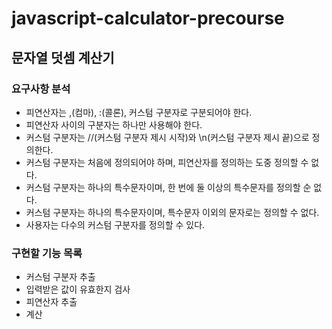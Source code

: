 # javascript-calculator-precourse
## 문자열 덧셈 계산기

### 요구사항 분석
- 피연산자는 ,(컴마), :(콜론), 커스텀 구분자로 구분되어야 한다.
- 피연산자 사이의 구분자는 하나만 사용해야 한다.
- 커스텀 구분자는 //(커스텀 구분자 제시 시작)와 \n(커스텀 구분자 제시 끝)으로 정의한다.
- 커스텀 구분자는 처음에 정의되어야 하며, 피연산자를 정의하는 도중 정의할 수 없다.
- 커스텀 구분자는 하나의 특수문자이며, 한 번에 둘 이상의 특수문자를 정의할 순 없다.
- 커스텀 구분자는 하나의 특수문자이며, 특수문자 이외의 문자로는 정의할 수 없다.
- 사용자는 다수의 커스텀 구분자를 정의할 수 있다.

### 구현할 기능 목록
- 커스텀 구분자 추출
- 입력받은 값이 유효한지 검사
- 피연산자 추출
- 계산